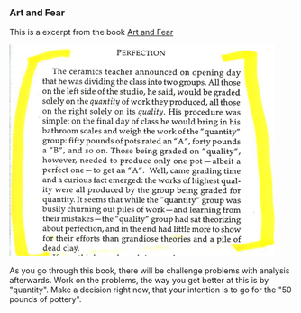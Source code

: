 
### Art and Fear

This is a excerpt from the book [Art and Fear](http://www.amazon.com/Art-Fear-Observations-Rewards-Artmaking/dp/0961454733)

![](ArtAndFear_Perfection.png)

As you go through this book, there will be challenge problems with analysis afterwards. Work on the problems, the way you get better at this is by "quantity". Make a decision right now, that your intention is to go for the "50 pounds of pottery".

